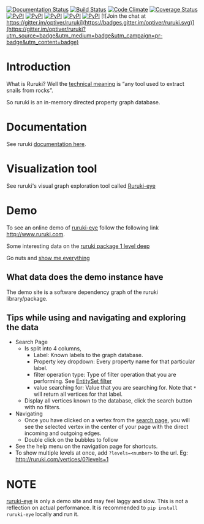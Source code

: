 [![Documentation Status](https://readthedocs.org/projects/ruruki/badge/?version=master)](http://ruruki.readthedocs.org/en/master/?badge=master)
[![Build Status](https://travis-ci.org/optiver/ruruki.svg?branch=master)](https://travis-ci.org/optiver/ruruki)
[![Code Climate](https://codeclimate.com/github/optiver/ruruki/badges/gpa.svg)](https://codeclimate.com/github/optiver/ruruki)
[![Coverage Status](https://coveralls.io/repos/github/optiver/ruruki/badge.svg?branch=master)](https://coveralls.io/github/optiver/ruruki?branch=master)
[![PyPI](https://img.shields.io/pypi/pyversions/ruruki.svg)](https://pypi.python.org/pypi/ruruki)
[![PyPI](https://img.shields.io/pypi/status/ruruki.svg)](https://pypi.python.org/pypi/ruruki)
[![PyPI](https://img.shields.io/pypi/dd/ruruki.svg)](https://pypi.python.org/pypi/ruruki)
[![PyPI](https://img.shields.io/pypi/dw/ruruki.svg)](https://pypi.python.org/pypi/ruruki)
[![PyPI](https://img.shields.io/pypi/dm/ruruki.svg)](https://pypi.python.org/pypi/ruruki)
[![Join the chat at https://gitter.im/optiver/ruruki](https://badges.gitter.im/optiver/ruruki.svg)](https://gitter.im/optiver/ruruki?utm_source=badge&utm_medium=badge&utm_campaign=pr-badge&utm_content=badge)

Introduction
============
What is Ruruki? Well the [technical meaning](https://en.wiktionary.org/wiki/ruruki) is “any tool used to extract snails from rocks”.

So ruruki is an in-memory directed property graph database.

Documentation
=============
See ruruki [documentation here](http://ruruki.readthedocs.org/en/latest/index.html).

Visualization tool
==================
See ruruki's visual graph exploration tool called [Ruruki-eye](https://github.com/optiver/ruruki-eye)

Demo
====
To see an online demo of [ruruki-eye](https://github.com/optiver/ruruki-eye) follow the following link http://www.ruruki.com.

Some interesting data on the [ruruki package 1 level deep](http://www.ruruki.com/vertices/0?levels=1)

Go nuts and [show me everything](http://www.ruruki.com/vertices/0?levels=100)

What data does the demo instance have
-------------------------------------

The demo site is a software dependency graph of the ruruki library/package.

Tips while using and navigating and exploring the data
------------------------------------------------------

* Search Page
  * Is split into 4 columns, 
    * Label: Known labels to the graph database.
    * Property key dropdown: Every property name for that particular label.
    * filter operation type: Type of filter operation that you are performing. See [EntitySet filter](http://ruruki.readthedocs.org/en/latest/interfaces.html#entity-set)
    * value searching for: Value that you are searching for. Note that `*` will return all vertices for that label.
  * Display all vertices known to the database, click the search button with no filters.
* Navigating
  * Once you have clicked on a vertex from the [search page](http://ruruki.com/vertices), you will see the selected vertex in the center of your page with the direct incoming and outgoing edges.
  * Double click on the bubbles to follow
* See the help menu on the navigation page for shortcuts.
* To show multiple levels at once, add `?levels=<number>` to the url. Eg: http://ruruki.com/vertices/0?levels=1


NOTE
====

[ruruki-eye](http://www.ruruki.com) is only a demo site and may feel laggy and slow. This is not a reflection on actual performance. It is recommended to `pip install ruruki-eye` locally and run it.
